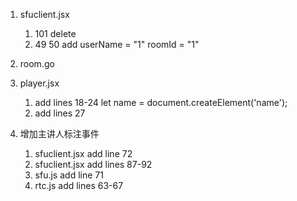 1. sfuclient.jsx 
   1. 101 delete <SFULogin loginHandler={this.onJoinBtnClick}/>
   2. 49 50 add userName = "1"  roomId = "1"

2. room.go
   
3. player.jsx
   1. add lines 18-24 let name = document.createElement('name');
   2. add lines 27

4. 增加主讲人标注事件
   1. sfuclient.jsx add line 72
   2. sfuclient.jsx add lines 87-92
   3. sfu.js add line 71
   4. rtc.js add lines 63-67